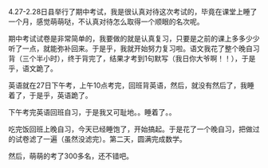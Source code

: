 4.27-2.28日县举行了期中考试，我是很认真对待这次考试的，毕竟在课堂上睡了一个月，感觉萌萌哒，不认真对待怎么取得一个顺眼的名次呢。

期中考试试卷是非常简单的，我要做的就是认真复习，只要是之前的课上多多少少听了一点，就能弥补回来。于是乎，我就开始努力复习啦。语文我花了整个晚自习背（三个半小时），终于背完了，结果才考到1句默写（我日你大爷啊！！），于是乎，语文跪了。

英语就在27日下午考，上午10点考完，回班背英语，然后，就没有然后了，我睡着了，于是乎，英语跪了。

下午考完英语回班自习，于是我又可耻地。。睡着了。。

吃完饭回班上晚自习，今天已经睡饱了，开始搞起。于是花了一个晚自习，把做过的试卷滤了一遍（虽然没滤完）。第二天，圆满完成数学。

然后，萌萌的考了300多名，还不错吧。
<!-- ##{"timestamp":1430409600}## -->